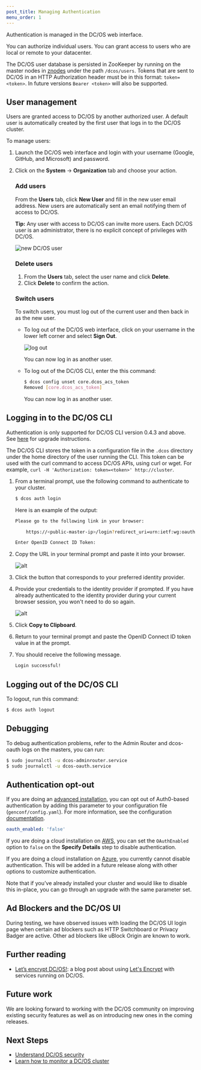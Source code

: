 ```yaml
---
post_title: Managing Authentication
menu_order: 1
---
```


Authentication is managed in the DC/OS web interface.

You can authorize individual users. You can grant access to users who are local or remote to your datacenter.

The DC/OS user database is persisted in ZooKeeper by running on the master nodes in [znodes](https://zookeeper.apache.org/doc/r3.1.2/zookeeperProgrammers.html#sc_zkDataModel_znodes) under the path `/dcos/users`. Tokens that are sent to DC/OS in an HTTP Authorization header must be in this format: `token=<token>`. In future versions `Bearer <token>` will also be supported.

## User management

Users are granted access to DC/OS by another authorized user. A default user is automatically created by the first user that logs in to the DC/OS cluster.

To manage users:

1.  Launch the DC/OS web interface and login with your username (Google, GitHub, and Microsoft) and password.

2.  Click on the **System** -> **Organization** tab and choose your action.

    ### Add users

    From the **Users** tab, click **New User** and fill in the new user email address. New users are automatically sent an email notifying them of access to DC/OS.

    **Tip:** Any user with access to DC/OS can invite more users. Each DC/OS user is an administrator, there is no explicit concept of privileges with DC/OS.

    ![new DC/OS user](../img/ui-add-user.gif)

    ### Delete users

    1.  From the **Users** tab, select the user name and click **Delete**.
    2.  Click **Delete** to confirm the action.

    ### Switch users

    To switch users, you must log out of the current user and then back in as the new user.

    *   To log out of the DC/OS web interface, click on your username in the lower left corner and select **Sign Out**.

        ![log out](../img/auth-enable-logout-user.gif)

        You can now log in as another user.

    *   To log out of the DC/OS CLI, enter the this command:

        ```bash
        $ dcos config unset core.dcos_acs_token
        Removed [core.dcos_acs_token]
        ```

        You can now log in as another user.

## <a name="log-in-cli"></a>Logging in to the DC/OS CLI

Authentication is only supported for DC/OS CLI version 0.4.3 and above. See [here](/docs/1.8/usage/cli/update/) for upgrade instructions.

The DC/OS CLI stores the token in a configuration file in the `.dcos` directory under the home directory of the user running the CLI. This token can be used with the curl command to access DC/OS APIs, using curl or wget. For example, `curl -H 'Authorization: token=<token>' http://cluster`.

1.  From a terminal prompt, use the following command to authenticate to your cluster.

    ```bash
    $ dcos auth login
    ```

    Here is an example of the output:

    ```bash
    Please go to the following link in your browser:

        https://<public-master-ip>/login?redirect_uri=urn:ietf:wg:oauth:2.0:oob

    Enter OpenID Connect ID Token:
    ```

1.  Copy the URL in your terminal prompt and paste it into your browser.

    ![alt](../img/auth-login.png)

1.  Click the button that corresponds to your preferred identity provider. 

1.  Provide your credentials to the identity provider if prompted. If you have already authenticated to the identity provider during your current browser session, you won't need to do so again.  

    ![alt](../img/auth-login-token.png)
    
1.  Click **Copy to Clipboard**.

1.  Return to your terminal prompt and paste the OpenID Connect ID token value in at the prompt.

1.  You should receive the following message.

    ```bash
    Login successful!
    ```

## Logging out of the DC/OS CLI

To logout, run this command:

```bash
$ dcos auth logout
```

## Debugging

To debug authentication problems, refer to the Admin Router and dcos-oauth logs on the masters, you can run:

```bash
$ sudo journalctl -u dcos-adminrouter.service
$ sudo journalctl -u dcos-oauth.service
```

## Authentication opt-out

If you are doing an [advanced installation](/docs/1.8/administration/installing/custom/advanced/), you can opt out of
Auth0-based authentication by adding this parameter to your configuration file (`genconf/config.yaml`). For more information, see the configuration [documentation](/docs/1.8/administration/installing/custom/configuration-parameters/).

```yaml
oauth_enabled: 'false'
```

If you are doing a cloud installation on [AWS](/docs/1.8/administration/installing/cloud/aws/), you can set the `OAuthEnabled` option to `false` on the **Specify Details** step to disable authentication.

If you are doing a cloud installation on [Azure](/docs/1.8/administration/installing/cloud/azure/), you currently cannot disable authentication. This will be added in a future release along with other
options to customize authentication.

Note that if you’ve already installed your cluster and would like to disable this in-place, you can go through an upgrade with the same parameter set.

## Ad Blockers and the DC/OS UI

During testing, we have observed issues with loading the DC/OS UI login page
when certain ad blockers such as HTTP Switchboard or Privacy Badger are active.
Other ad blockers like uBlock Origin are known to work.

## Further reading

- [Let’s encrypt DC/OS!](https://mesosphere.com/blog/2016/04/06/lets-encrypt-dcos/):
  a blog post about using [Let's Encrypt](https://letsencrypt.org/) with
  services running on DC/OS.

## Future work

We are looking forward to working with the DC/OS community on improving existing
security features as well as on introducing new ones in the coming releases.

## Next Steps

- [Understand DC/OS security](/docs/1.8/administration/securing-your-cluster/)
- [Learn how to monitor a DC/OS cluster](/docs/1.8/administration/monitoring/)

 [1]: https://en.wikipedia.org/wiki/STARTTLS
 